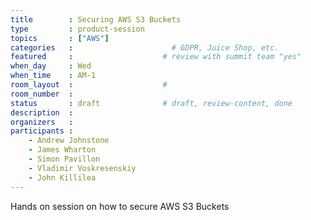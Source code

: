 ```yaml
---
title        : Securing AWS S3 Buckets
type         : product-session
topics       : ["AWS"]
categories   :                      # GDPR, Juice Shop, etc.
featured     :                    # review with summit team "yes"
when_day     : Wed
when_time    : AM-1
room_layout  :                    #
room_number  :
status       : draft              # draft, review-content, done
description  :
organizers   :
participants :
    - Andrew Johnstone
    - James Wharton
    - Simon Pavillon
    - Vladimir Voskresenskiy
    - John Killilea
---
```


Hands on session on how to secure AWS S3 Buckets

<!-- (add more details about DevSecOps Maturity Model here)

## WHY

(...)

## What

(...)

## Outcomes

(...)

## References

(...) -->
